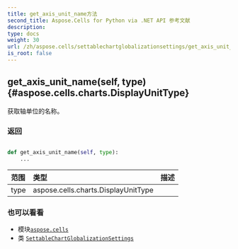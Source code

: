 ```yaml
---
title: get_axis_unit_name方法
second_title: Aspose.Cells for Python via .NET API 参考文献
description:
type: docs
weight: 30
url: /zh/aspose.cells/settablechartglobalizationsettings/get_axis_unit_name/
is_root: false
---
```

##  get_axis_unit_name(self, type) {#aspose.cells.charts.DisplayUnitType}
获取轴单位的名称。


### 返回




```python

def get_axis_unit_name(self, type):
    ...
```


|范围|类型|描述|
| :- | :- | :- |
| type | aspose.cells.charts.DisplayUnitType |  |



### 也可以看看
* 模块[`aspose.cells`](../../)
* 类 [`SettableChartGlobalizationSettings`](/cells/python-net/zh/aspose.cells/settablechartglobalizationsettings)
